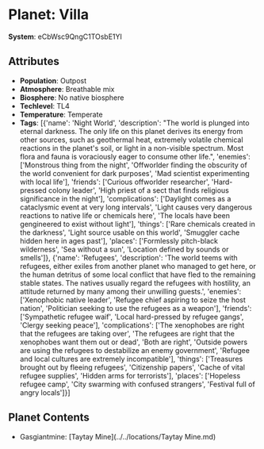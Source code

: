 # Planet: Villa

**System**: eCbWsc9QngC1TOsbE1YI

## Attributes
- **Population**: Outpost
- **Atmosphere**: Breathable mix
- **Biosphere**: No native biosphere
- **Techlevel**: TL4
- **Temperature**: Temperate
- **Tags**: [{'name': 'Night World', 'description': "The world is plunged into eternal darkness. The only life on this planet derives its energy from other sources, such as geothermal heat, extremely volatile chemical reactions in the planet's soil, or light in a non-visible spectrum. Most flora and fauna is voraciously eager to consume other life.", 'enemies': ['Monstrous thing from the night', 'Offworlder finding the obscurity of the world convenient for dark purposes', 'Mad scientist experimenting with local life'], 'friends': ['Curious offworlder researcher', 'Hard-pressed colony leader', 'High priest of a sect that finds religious significance in the night'], 'complications': ['Daylight comes as a cataclysmic event at very long intervals', 'Light causes very dangerous reactions to native life or chemicals here', 'The locals have been gengineered to exist without light'], 'things': ['Rare chemicals created in the darkness', 'Light source usable on this world', 'Smuggler cache hidden here in ages past'], 'places': ['Formlessly pitch-black wilderness', 'Sea without a sun', 'Location defined by sounds or smells']}, {'name': 'Refugees', 'description': 'The world teems with refugees, either exiles from another planet who managed to get here, or the human detritus of some local conflict that have fled to the remaining stable states. The natives usually regard the refugees with hostility, an attitude returned by many among their unwilling guests.', 'enemies': ['Xenophobic native leader', 'Refugee chief aspiring to seize the host nation', 'Politician seeking to use the refugees as a weapon'], 'friends': ['Sympathetic refugee waif', 'Local hard-pressed by refugee gangs', 'Clergy seeking peace'], 'complications': ['The xenophobes are right that the refugees are taking over', 'The refugees are right that the xenophobes want them out or dead', 'Both are right', 'Outside powers are using the refugees to destabilize an enemy government', 'Refugee and local cultures are extremely incompatible'], 'things': ['Treasures brought out by fleeing refugees', 'Citizenship papers', 'Cache of vital refugee supplies', 'Hidden arms for terrorists'], 'places': ['Hopeless refugee camp', 'City swarming with confused strangers', 'Festival full of angry locals']}]

## Planet Contents
- Gasgiantmine: [Taytay Mine](../../locations/Taytay Mine.md)

